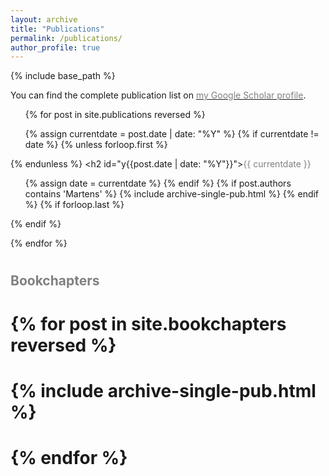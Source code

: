 ```yaml
---
layout: archive
title: "Publications"
permalink: /publications/
author_profile: true
---
```

{% include base_path %}

You can find the complete publication list on <a href="https://scholar.google.com/citations?user=puEEfn8AAAAJ&hl=en">
<span style="color:gray">my Google Scholar profile</span></a>.


<ul>
{% for post in site.publications reversed %}

  {% assign currentdate = post.date | date: "%Y" %}
  {% if currentdate != date %}
    {% unless forloop.first %}</ul>{% endunless %}
    <h2 id="y{{post.date | date: "%Y"}}"><span style="color:gray">{{ currentdate }}</span></h2>
    <ul>
    {% assign date = currentdate %}
  {% endif %}
  {% if post.authors contains 'Martens' %}
    {% include archive-single-pub.html %}
  {% endif %}
  {% if forloop.last %}</ul>{% endif %}

{% endfor %}


# <h2><span style="color:gray"> Bookchapters </span></h2>
# {% for post in site.bookchapters reversed %}
  # {% include archive-single-pub.html %}
# {% endfor %}
